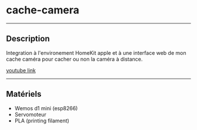 # cache-camera

-------------------------------------
## Description ##
  
  Integration à l'environement HomeKit apple et à une interface web de mon cache caméra pour cacher ou non la caméra à distance.
  
  [youtube link]([url](https://www.youtube.com/watch?v=1T_IiZdrl6Q))

-------------------------------------
## Matériels ##

* Wemos d1 mini (esp8266)
* Servomoteur
* PLA (printing filament)

